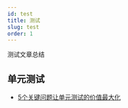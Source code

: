 ```yaml
---
id: test
title: 测试
slug: test
order: 1
---
```


测试文章总结
## 单元测试

* [5个关键问题让单元测试的价值最大化](https://mp.weixin.qq.com/s/8JC_vaFOgiJPIH7yfbP25A)
